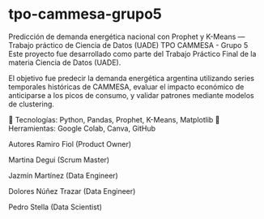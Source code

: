 # tpo-cammesa-grupo5
Predicción de demanda energética nacional con Prophet y K-Means — Trabajo práctico de Ciencia de Datos (UADE)
TPO CAMMESA - Grupo 5
Este proyecto fue desarrollado como parte del Trabajo Práctico Final de la materia Ciencia de Datos (UADE).

El objetivo fue predecir la demanda energética argentina utilizando series temporales históricas de CAMMESA, evaluar el impacto económico de anticiparse a los picos de consumo, y validar patrones mediante modelos de clustering.

🔸 Tecnologías: Python, Pandas, Prophet, K-Means, Matplotlib
🔸 Herramientas: Google Colab, Canva, GitHub

Autores
Ramiro Fiol (Product Owner)

Martina Degui (Scrum Master)

Jazmín Martínez (Data Engineer)

Dolores Núñez Trazar (Data Engineer)

Pedro Stella (Data Scientist)
